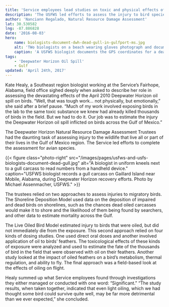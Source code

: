 ```yaml
---
title: 'Service employees lead studies on toxic and physical effects of oil on birds'
description: 'The USFWS led efforts to assess the injury to bird species caused by the 2010 Deepwater Horizon oil spill in the Gulf of Mexico.'
author: 'Nanciann Regalado, Natural Resource Damage Assessment'
lat: 30.530582
lng: -87.886828
date: '2016-08-03'
hero:
    name: biologists-document-dwh-dead-gull-in-gulfport-ms.jpg
    alt: 'TWo biologists on a beach wearing gloves photograph and document a dead sea gull.'
    caption: 'A USFWS biologist documents the GPS coordinates for a dead gull found in Gulfport, Mississippi, during the Deepwater Horizon oil spill. Photo by Bonnie Strawser, USFWS.'
tags:
    - 'Deepwater Horizon Oil Spill'
    - Gulf
updated: 'April 24th, 2017'
---
```


Kate Healy, a Southeast region biologist working at the Service’s Fairhope, Alabama, field office sighed deeply when asked to describe her role in assessing the devastating effects of the April 2010 Deepwater Horizon oil spill on birds. “Well, that was tough work… not physically, but emotionally,” she said after a brief pause. “Much of my work involved exposing birds in the lab to the same toxic substance we knew had already killed thousands of birds in the field. But we had to do it. Our job was to estimate the injury the Deepwater Horizon oil spill inflicted on birds across the Gulf of Mexico.”

The Deepwater Horizon Natural Resource Damage Assessment Trustees had the daunting task of assessing injury to the wildlife that live all or part of their lives in the Gulf of Mexico region. The Service led efforts to complete the assessment for avian species. 

{{< figure class="photo-right" src="/images/pages/usfws-and-usfs-biologists-document-dead-gull.jpg" alt="A biologist in uniform kneels next to a gull carcass to read numbers from a handheld device." caption="USFWS biologist records a gull carcass on Gaillard Island near Mobile, Alabama, during Deepwater Horizon recovery efforts. Photo by Michael Assenmacher, USFWS." >}}

The trustees relied on two approaches to assess injuries to migratory birds. The Shoreline Deposition Model used data on the deposition of impaired and dead birds on shorelines, such as the chances dead oiled carcasses would make it to shore and the likelihood of them being found by searchers, and other data to estimate mortality across the Gulf. 

The Live Oiled Bird Model estimated injury to birds that were oiled, but did not immediately die from the exposure. This second approach relied on four kinds of dosing studies. One used direct oral doses and another involved application of oil to birds’ feathers. The toxicological effects of these kinds of exposure were analyzed and used to estimate the fate of the thousands of bird in the field that were observed with oil on their feathers. Another study looked at the impact of oiled feathers on a bird’s metabolism, thermal regulation, and ability to fly. The final approach was a field-based look at the effects of oiling on flight. 

Healy summed up what Service employees found through investigations they either managed or conducted with one word: “Significant.” “The study results, when taken together, indicated that even light oiling, which we had thought some bird could survive quite well, may be far more detrimental than we ever expected,” she concluded.
